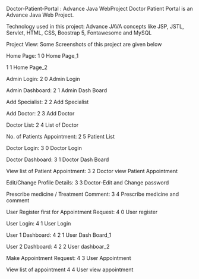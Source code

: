 Doctor-Patient-Portal : Advance Java WebProject
Doctor Patient Portal is an Advance Java Web Project.

Technology used in this project:
Advance JAVA concepts like JSP, JSTL, Servlet, HTML, CSS, Boostrap 5, Fontawesome and MySQL

Project View:
Some Screenshots of this project are given below

Home Page:
1 0 Home Page_1

1 1 Home Page_2

Admin Login:
2 0 Admin Login

Admin Dashboard:
2 1 Admin Dash Board

Add Specialist:
2 2 Add Specialist

Add Doctor:
2 3 Add Doctor

Doctor List:
2 4 List of Doctor

No. of Patients Appointment:
2 5 Patient List

Doctor Login:
3 0 Doctor Login

Doctor Dashboard:
3 1 Doctor Dash Board

View list of Patient Appointment:
3 2 Doctor view Patient Appointment

Edit/Change Profile Details:
3 3 Doctor-Edit and Change password

Prescribe medicine / Treatment Comment:
3 4 Prescribe medicine and comment

User Register first for Appointment Request:
4 0 User register

User Login:
4 1 User Login

User 1 Dashboard:
4 2 1 User Dash Board_1

User 2 Dashboard:
4 2 2 User dashboar_2

Make Appointment Request:
4 3 User Appointment

View list of appointment
4 4 User view appointment
